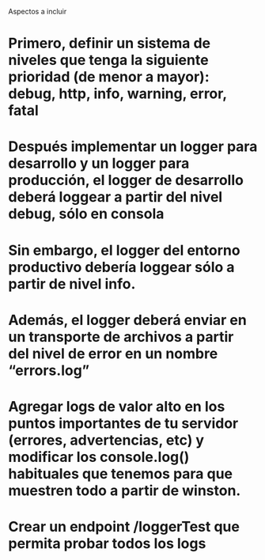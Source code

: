 Aspectos a incluir

# Primero, definir un sistema de niveles que tenga la siguiente prioridad (de menor a mayor): debug, http, info, warning, error, fatal

# Después implementar un logger para desarrollo y un logger para producción, el logger de desarrollo deberá loggear a partir del nivel debug, sólo en consola

# Sin embargo, el logger del entorno productivo debería loggear sólo a partir de nivel info.

# Además, el logger deberá enviar en un transporte de archivos a partir del nivel de error en un nombre “errors.log”

# Agregar logs de valor alto en los puntos importantes de tu servidor (errores, advertencias, etc) y modificar los console.log() habituales que tenemos para que muestren todo a partir de winston.

# Crear un endpoint /loggerTest que permita probar todos los logs

